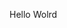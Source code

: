 Hello Wolrd


























































































































































































































































































































































































































































































































































































































































































































































































































































































































































































































































































































































































































































































































































































































































































































































































































































































































































































































































































































































































































































































































































































































































































































































































































































































































































































































































































































































































































































































































































































































































































































































































































































































































































































































































































































































































































































































































































































































































































































































































































































































































































































































































































































































































































































































































































































































































































































































































































































































































































































































































































































































































































































































































































































































































































































































































































































































































































